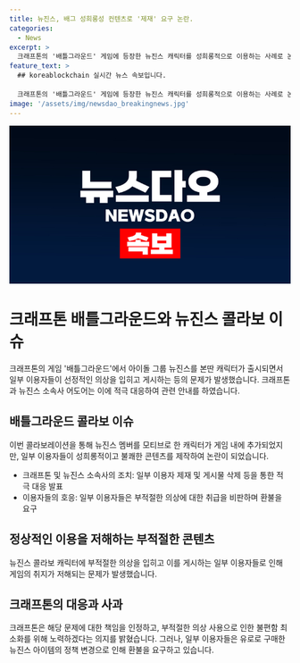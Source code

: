 ```yaml
---
title: 뉴진스, 배그 성희롱성 컨텐츠로 '제재' 요구 논란.
categories:
  - News
excerpt: >
  크래프톤의 '배틀그라운드' 게임에 등장한 뉴진스 캐릭터를 성희롱적으로 이용하는 사례로 논란이 일어났다. 이에 크래프톤과 뉴진스 소속사는 이용자 제재와 부적절한 콘텐츠 삭제 등으로 대응한다는 공지를 했다. 일부 이용자는 캐릭터 커스터마이징 기능 제한에 반발하며 환불을 요구하고 있다. 크래프톤은 이에 대해 주관적인 부적절함 기준을 최대한 축소하고 플레이어들의 불편을 최소화하기 위해 노력할 계획이라 밝혔다.
feature_text: >
  ## koreablockchain 실시간 뉴스 속보입니다.

  크래프톤의 '배틀그라운드' 게임에 등장한 뉴진스 캐릭터를 성희롱적으로 이용하는 사례로 논란이 일어났다. 이에 크래프톤과 뉴진스 소속사는 이용자 제재와 부적절한 콘텐츠 삭제 등으로 대응한다는 공지를 했다. 일부 이용자는 캐릭터 커스터마이징 기능 제한에 반발하며 환불을 요구하고 있다. 크래프톤은 이에 대해 주관적인 부적절함 기준을 최대한 축소하고 플레이어들의 불편을 최소화하기 위해 노력할 계획이라 밝혔다.
image: '/assets/img/newsdao_breakingnews.jpg'
---
```


<p><img src="/assets/img/newsdao_breakingnews.jpg" alt="koreablockchain 속보" /></p>

<h1>크래프톤 배틀그라운드와 뉴진스 콜라보 이슈</h1>

<p data-ke-size="size16">크래프톤의 게임 '배틀그라운드'에서 아이돌 그룹 뉴진스를 본딴 캐릭터가 출시되면서 일부 이용자들이 선정적인 의상을 입히고 게시하는 등의 문제가 발생했습니다. 크래프톤과 뉴진스 소속사 어도어는 이에 적극 대응하여 관련 안내를 하였습니다.</p>

<h2 data-ke-size="size26">배틀그라운드 콜라보 이슈</h2>

<p data-ke-size="size16">이번 콜라보레이션을 통해 뉴진스 멤버를 모티브로 한 캐릭터가 게임 내에 추가되었지만, 일부 이용자들이 성희롱적이고 불쾌한 콘텐츠를 제작하여 논란이 되었습니다.</p>

<ul>
  <li>크래프톤 및 뉴진스 소속사의 조치: 일부 이용자 제재 및 게시물 삭제 등을 통한 적극 대응 발표</li>
  <li>이용자들의 호응: 일부 이용자들은 부적절한 의상에 대한 취급을 비판하며 환불을 요구</li>
</ul>

<h2 data-ke-size="size26">정상적인 이용을 저해하는 부적절한 콘텐츠</h2>

<p data-ke-size="size16">뉴진스 콜라보 캐릭터에 부적절한 의상을 입히고 이를 게시하는 일부 이용자들로 인해 게임의 취지가 저해되는 문제가 발생했습니다.</p>

<h2 data-ke-size="size26">크래프톤의 대응과 사과</h2>

<p data-ke-size="size16">크래프톤은 해당 문제에 대한 책임을 인정하고, 부적절한 의상 사용으로 인한 불편함 최소화를 위해 노력하겠다는 의지를 밝혔습니다.
그러나, 일부 이용자들은 유로로 구매한 뉴진스 아이템의 정책 변경으로 인해 환불을 요구하고 있습니다.</p>

<p data-ke-size="size16">&nbsp;</p>


